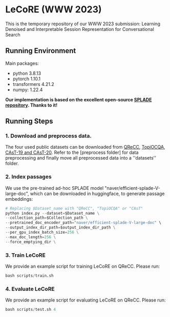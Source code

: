 # LeCoRE (WWW 2023)

This is the temporary repository of our WWW 2023 submission: 
Learning Denoised and Interpretable Session Representation for Conversational Search




## Running Environment
Main packages:
- python 3.8.13
- pytorch 1.10.1
- transformers 4.21.2
- numpy: 1.22.4

**Our implementation is based on the excellent open-source [SPLADE repository](https://github.com/naver/splade). Thanks to it!**


## Running Steps

### 1. Download and preprocess data.

The four used public datasets can be downloaded from [QReCC](https://github.com/apple/ml-qrecc), [TopiOCQA](https://github.com/McGill-NLP/topiocqa), [CAsT-19 and CAsT-20](https://www.treccast.ai/). Refer to the [preprocess folder] for data preprocessing and finally move all preprocessed data into a ''datasets'' folder.

### 2. Index passages
We use the pre-trained ad-hoc SPLADE model "naver/efficient-splade-V-large-doc", which can be downloaded in huggingface, to generate passage embeddings:

```python 
# Replacing $Dataset_name with "QReCC", "TopiOCQA" or "CAsT"
python index.py --dataset=$Dataset_name \
--collection_path=$Collection_path \
--pretrained_doc_encoder_path="naver/efficient-splade-V-large-doc" \
--output_index_dir_path=$output_index_dir_path \
--per_gpu_index_batch_size=256 \
--max_doc_length=256 \
--force_emptying_dir \
```

### 3. Train LeCoRE

We provide an example script for training LeCoRE on QReCC. Please run:
```python
bash scripts/train.sh
```


### 4. Evaluate LeCoRE

We provide an example script for evaluating LeCoRE on QReCC. Please run:
```python
bash scripts/test.sh 4
```

